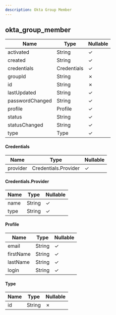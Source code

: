 ```yaml
---
description: Okta Group Member
---
```

okta_group_member
-----------------

| **Name**        | **Type**    | **Nullable** |
| --------------- | ----------- | ------------ |
| activated       | String      | &check;      |
| created         | String      | &check;      |
| credentials     | Credentials | &check;      |
| groupId         | String      | &cross;      |
| id              | String      | &cross;      |
| lastUpdated     | String      | &check;      |
| passwordChanged | String      | &check;      |
| profile         | Profile     | &check;      |
| status          | String      | &check;      |
| statusChanged   | String      | &check;      |
| type            | Type        | &check;      |

#### Credentials
| **Name** | **Type**             | **Nullable** |
| -------- | -------------------- | ------------ |
| provider | Credentials.Provider | &check;      |

#### Credentials.Provider
| **Name** | **Type** | **Nullable** |
| -------- | -------- | ------------ |
| name     | String   | &check;      |
| type     | String   | &check;      |

#### Profile
| **Name**  | **Type** | **Nullable** |
| --------- | -------- | ------------ |
| email     | String   | &check;      |
| firstName | String   | &check;      |
| lastName  | String   | &check;      |
| login     | String   | &check;      |

#### Type
| **Name** | **Type** | **Nullable** |
| -------- | -------- | ------------ |
| id       | String   | &cross;      |
